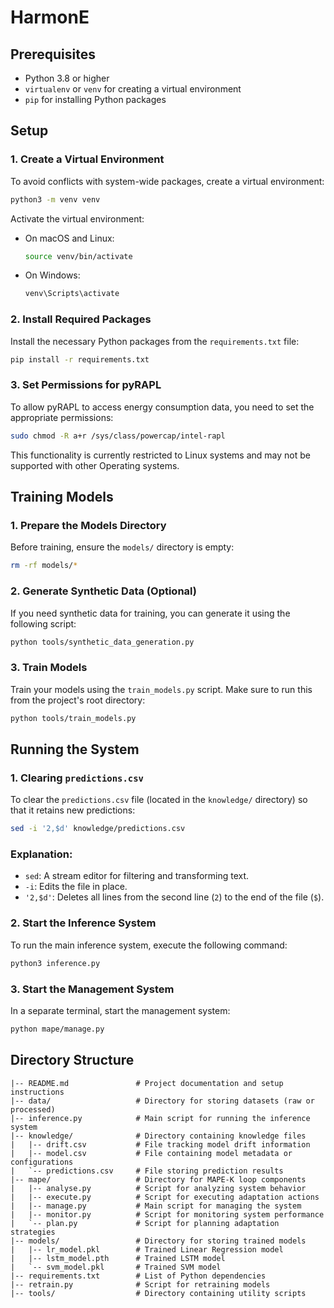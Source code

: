 # HarmonE

## Prerequisites

- Python 3.8 or higher
- `virtualenv` or `venv` for creating a virtual environment
- `pip` for installing Python packages

## Setup

### 1. Create a Virtual Environment

To avoid conflicts with system-wide packages, create a virtual environment:

```bash
python3 -m venv venv
```

Activate the virtual environment:

- On macOS and Linux:

  ```bash
  source venv/bin/activate
  ```

- On Windows:

  ```bash
  venv\Scripts\activate
  ```

### 2. Install Required Packages

Install the necessary Python packages from the `requirements.txt` file:

```bash
pip install -r requirements.txt
```

### 3. Set Permissions for pyRAPL

To allow pyRAPL to access energy consumption data, you need to set the appropriate permissions:

```bash
sudo chmod -R a+r /sys/class/powercap/intel-rapl
```

This functionality is currently restricted to Linux systems and may not be supported with other Operating systems.

## Training Models

### 1. Prepare the Models Directory

Before training, ensure the `models/` directory is empty:

```bash
rm -rf models/*
```

### 2. Generate Synthetic Data (Optional)

If you need synthetic data for training, you can generate it using the following script:

```bash
python tools/synthetic_data_generation.py
```

### 3. Train Models

Train your models using the `train_models.py` script. Make sure to run this from the project's root directory:

```bash
python tools/train_models.py
```

## Running the System

### 1. Clearing `predictions.csv`

To clear the `predictions.csv` file (located in the `knowledge/` directory) so that it retains new predictions:

```bash
sed -i '2,$d' knowledge/predictions.csv
```

### Explanation:
- `sed`: A stream editor for filtering and transforming text.
- `-i`: Edits the file in place.
- `'2,$d'`: Deletes all lines from the second line (`2`) to the end of the file (`$`).

### 2. Start the Inference System

To run the main inference system, execute the following command:

```bash
python3 inference.py
```

### 3. Start the Management System

In a separate terminal, start the management system:

```bash
python mape/manage.py
```

## Directory Structure
```
|-- README.md               # Project documentation and setup instructions
|-- data/                   # Directory for storing datasets (raw or processed)
|-- inference.py            # Main script for running the inference system
|-- knowledge/              # Directory containing knowledge files
|   |-- drift.csv           # File tracking model drift information
|   |-- model.csv           # File containing model metadata or configurations
|   `-- predictions.csv     # File storing prediction results
|-- mape/                   # Directory for MAPE-K loop components
|   |-- analyse.py          # Script for analyzing system behavior
|   |-- execute.py          # Script for executing adaptation actions
|   |-- manage.py           # Main script for managing the system
|   |-- monitor.py          # Script for monitoring system performance
|   `-- plan.py             # Script for planning adaptation strategies
|-- models/                 # Directory for storing trained models
|   |-- lr_model.pkl        # Trained Linear Regression model
|   |-- lstm_model.pth      # Trained LSTM model
|   `-- svm_model.pkl       # Trained SVM model
|-- requirements.txt        # List of Python dependencies
|-- retrain.py              # Script for retraining models
|-- tools/                  # Directory containing utility scripts
```